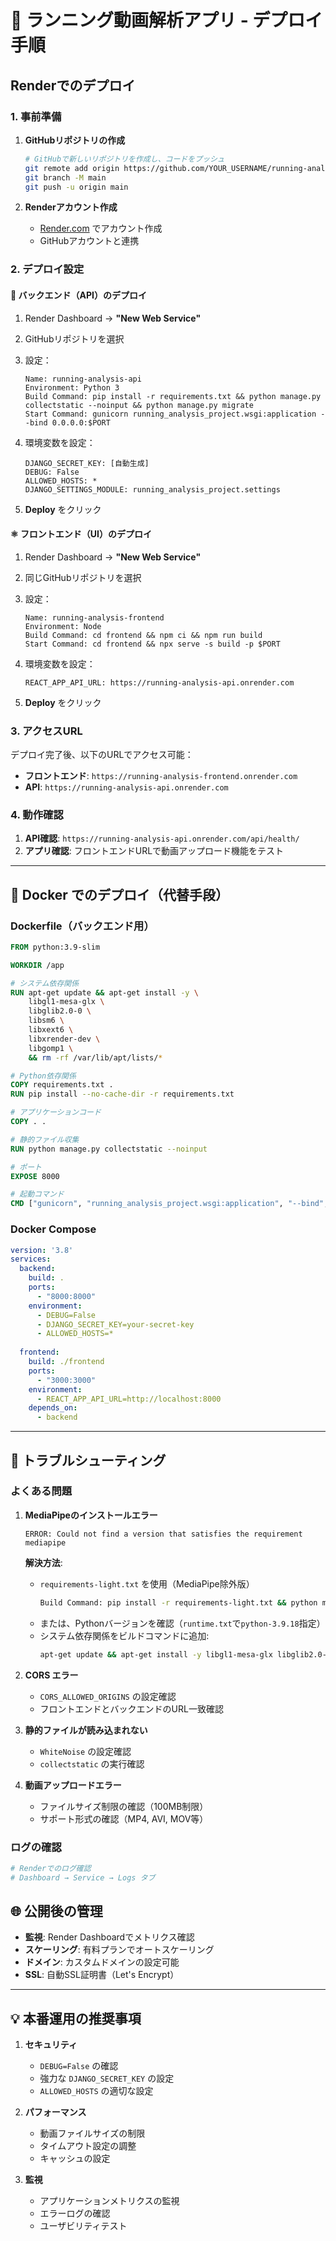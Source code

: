 # 🚀 ランニング動画解析アプリ - デプロイ手順

## Renderでのデプロイ

### 1. 事前準備

1. **GitHubリポジトリの作成**
   ```bash
   # GitHubで新しいリポジトリを作成し、コードをプッシュ
   git remote add origin https://github.com/YOUR_USERNAME/running-analysis-app.git
   git branch -M main
   git push -u origin main
   ```

2. **Renderアカウント作成**
   - [Render.com](https://render.com) でアカウント作成
   - GitHubアカウントと連携

### 2. デプロイ設定

#### 📡 **バックエンド（API）のデプロイ**

1. Render Dashboard → **"New Web Service"**
2. GitHubリポジトリを選択
3. 設定：
   ```
   Name: running-analysis-api
   Environment: Python 3
   Build Command: pip install -r requirements.txt && python manage.py collectstatic --noinput && python manage.py migrate
   Start Command: gunicorn running_analysis_project.wsgi:application --bind 0.0.0.0:$PORT
   ```

4. 環境変数を設定：
   ```
   DJANGO_SECRET_KEY: [自動生成]
   DEBUG: False
   ALLOWED_HOSTS: *
   DJANGO_SETTINGS_MODULE: running_analysis_project.settings
   ```

5. **Deploy** をクリック

#### ⚛️ **フロントエンド（UI）のデプロイ**

1. Render Dashboard → **"New Web Service"**
2. 同じGitHubリポジトリを選択
3. 設定：
   ```
   Name: running-analysis-frontend
   Environment: Node
   Build Command: cd frontend && npm ci && npm run build
   Start Command: cd frontend && npx serve -s build -p $PORT
   ```

4. 環境変数を設定：
   ```
   REACT_APP_API_URL: https://running-analysis-api.onrender.com
   ```

5. **Deploy** をクリック

### 3. アクセスURL

デプロイ完了後、以下のURLでアクセス可能：

- **フロントエンド**: `https://running-analysis-frontend.onrender.com`
- **API**: `https://running-analysis-api.onrender.com`

### 4. 動作確認

1. **API確認**: `https://running-analysis-api.onrender.com/api/health/`
2. **アプリ確認**: フロントエンドURLで動画アップロード機能をテスト

---

## 🐳 Docker でのデプロイ（代替手段）

### Dockerfile（バックエンド用）

```dockerfile
FROM python:3.9-slim

WORKDIR /app

# システム依存関係
RUN apt-get update && apt-get install -y \
    libgl1-mesa-glx \
    libglib2.0-0 \
    libsm6 \
    libxext6 \
    libxrender-dev \
    libgomp1 \
    && rm -rf /var/lib/apt/lists/*

# Python依存関係
COPY requirements.txt .
RUN pip install --no-cache-dir -r requirements.txt

# アプリケーションコード
COPY . .

# 静的ファイル収集
RUN python manage.py collectstatic --noinput

# ポート
EXPOSE 8000

# 起動コマンド
CMD ["gunicorn", "running_analysis_project.wsgi:application", "--bind", "0.0.0.0:8000"]
```

### Docker Compose

```yaml
version: '3.8'
services:
  backend:
    build: .
    ports:
      - "8000:8000"
    environment:
      - DEBUG=False
      - DJANGO_SECRET_KEY=your-secret-key
      - ALLOWED_HOSTS=*
      
  frontend:
    build: ./frontend
    ports:
      - "3000:3000"
    environment:
      - REACT_APP_API_URL=http://localhost:8000
    depends_on:
      - backend
```

---

## 📝 トラブルシューティング

### よくある問題

1. **MediaPipeのインストールエラー**
   ```
   ERROR: Could not find a version that satisfies the requirement mediapipe
   ```
   
   **解決方法**:
   - `requirements-light.txt` を使用（MediaPipe除外版）
     ```bash
     Build Command: pip install -r requirements-light.txt && python manage.py collectstatic --noinput && python manage.py migrate
     ```
   - または、Pythonバージョンを確認（`runtime.txt`で`python-3.9.18`指定）
   - システム依存関係をビルドコマンドに追加:
     ```bash
     apt-get update && apt-get install -y libgl1-mesa-glx libglib2.0-0 && pip install -r requirements.txt
     ```

2. **CORS エラー**
   - `CORS_ALLOWED_ORIGINS` の設定確認
   - フロントエンドとバックエンドのURL一致確認

3. **静的ファイルが読み込まれない**
   - `WhiteNoise` の設定確認
   - `collectstatic` の実行確認

4. **動画アップロードエラー**
   - ファイルサイズ制限の確認（100MB制限）
   - サポート形式の確認（MP4, AVI, MOV等）

### ログの確認

```bash
# Renderでのログ確認
# Dashboard → Service → Logs タブ
```

## 🌐 公開後の管理

- **監視**: Render Dashboardでメトリクス確認
- **スケーリング**: 有料プランでオートスケーリング
- **ドメイン**: カスタムドメインの設定可能
- **SSL**: 自動SSL証明書（Let's Encrypt）

---

## 💡 本番運用の推奨事項

1. **セキュリティ**
   - `DEBUG=False` の確認
   - 強力な `DJANGO_SECRET_KEY` の設定
   - `ALLOWED_HOSTS` の適切な設定

2. **パフォーマンス**
   - 動画ファイルサイズの制限
   - タイムアウト設定の調整
   - キャッシュの設定

3. **監視**
   - アプリケーションメトリクスの監視
   - エラーログの確認
   - ユーザビリティテスト 